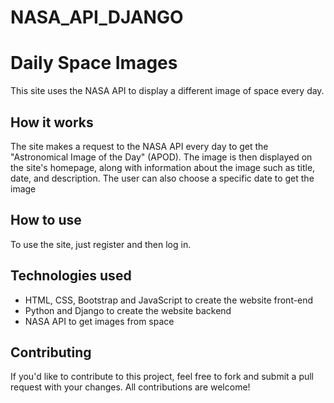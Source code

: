 # NASA_API_DJANGO

<h1>Daily Space Images</h1>

 

<p>This site uses the NASA API to display a different image of space every day.</p>

 

<h2>How it works</h2>

 

<p>The site makes a request to the NASA API every day to get the "Astronomical Image of the Day" (APOD). The image is then displayed on the site's homepage, along with information about the image such as title, date, and description. The user can also choose a specific date to get the image</p>

 

<h2>How to use</h2>

 

<p>To use the site, just register and then log in.</p>

 

<h2>Technologies used</h2>

 

<ul>

   <li>HTML, CSS, Bootstrap and JavaScript to create the website front-end</li>

<li>Python and Django to create the website backend</li>

   <li>NASA API to get images from space</li>

</ul>

 

<h2>Contributing</h2>

 

<p>If you'd like to contribute to this project, feel free to fork and submit a pull request with your changes. All contributions are welcome!</p>

